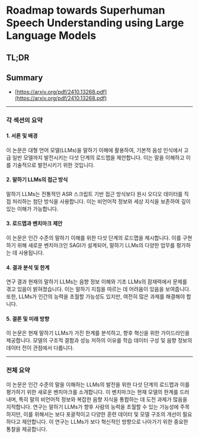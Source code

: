 # Roadmap towards Superhuman Speech Understanding using Large Language Models
## TL;DR
## Summary
- [https://arxiv.org/pdf/2410.13268.pdf](https://arxiv.org/pdf/2410.13268.pdf)

---  
### 각 섹션의 요약  
#### 1. 서론 및 배경  
이 논문은 대형 언어 모델(LLMs)을 말하기 이해에 활용하여, 기본적 음성 인식에서 고급 일반 모델까지 발전시키는 다섯 단계의 로드맵을 제안합니다. 이는 말을 이해하고 이를 기술적으로 발전시키기 위한 것입니다.

#### 2. 말하기 LLMs의 접근 방식  
말하기 LLMs는 전통적인 ASR 스크립트 기반 접근 방식보다 원시 오디오 데이터를 직접 처리하는 첨단 방식을 사용합니다. 이는 비언어적 정보와 세상 지식을 보존하여 깊이 있는 이해가 가능합니다.

#### 3. 로드맵과 벤치마크 제안  
이 논문은 인간 수준의 말하기 이해를 위한 다섯 단계의 로드맵을 제시합니다. 이를 구현하기 위해 새로운 벤치마크인 SAGI가 설계되어, 말하기 LLMs의 다양한 업무를 평가하는 데 사용됩니다.

#### 4. 결과 분석 및 한계  
연구 결과 현재의 말하기 LLMs는 음향 정보 이해와 기초 LLMs의 잠재력에서 문제를 겪고 있음이 밝혀졌습니다. 이는 말하기 지침을 따르는 데 어려움이 있음을 보여줍니다. 또한, LLMs가 인간의 능력을 초월할 가능성도 있지만, 여전히 많은 과제를 해결해야 합니다.

#### 5. 결론 및 미래 방향  
이 논문은 현재 말하기 LLMs가 가진 한계를 분석하고, 향후 혁신을 위한 가이드라인을 제공합니다. 모델의 구조적 결함과 성능 저하의 이유를 학습 데이터 구성 및 음향 정보의 데이터 전이 관점에서 다룹니다.

---  
### 전체 요약  
이 논문은 인간 수준의 말을 이해하는 LLMs의 발전을 위한 다섯 단계의 로드맵과 이를 평가하기 위한 새로운 벤치마크를 소개합니다. 이 벤치마크는 현재 모델의 한계를 드러내며, 특히 말의 비언어적 정보와 복잡한 음향 지식을 통합하는 데 도전 과제가 많음을 지적합니다. 연구는 말하기 LLMs가 향후 사람의 능력을 초월할 수 있는 가능성에 주목하지만, 이를 위해서는 보다 포괄적이고 다양한 훈련 데이터 및 모델 구조의 개선이 필요하다고 제안합니다. 이 연구는 LLMs가 보다 혁신적인 방향으로 나아가기 위한 중요한 통찰을 제공합니다.